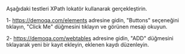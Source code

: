 Aşağıdaki testleri XPath lokatör kullanarak gerçekleştirin.

1- https://demoqa.com/elements adresine gidin, "Buttons" seçeneğini tıklayın, "Click Me" düğmesini
tıklayın ve görünen mesajı okuyun.

2- https://demoqa.com/webtables adresine gidin, "ADD" düğmesini tıklayarak yeni bir kayıt ekleyin,
eklenen kaydı düzenleyin.
